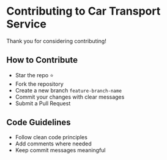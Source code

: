 # Contributing to Car Transport Service

Thank you for considering contributing!

## How to Contribute
- Star the repo ⭐
- Fork the repository
- Create a new branch `feature-branch-name`
- Commit your changes with clear messages
- Submit a Pull Request

## Code Guidelines
- Follow clean code principles
- Add comments where needed
- Keep commit messages meaningful